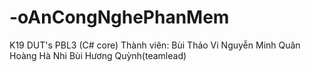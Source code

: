 # -oAnCongNghePhanMem
K19 DUT's PBL3 (C# core)
Thành viên:
Bùi Thảo Vi
Nguyễn Minh Quân
Hoàng Hà Nhi
Bùi Hương Quỳnh(teamlead)
